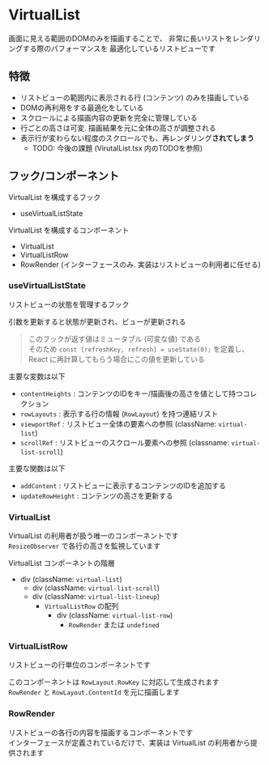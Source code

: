 # VirtualList

画面に見える範囲のDOMのみを描画することで、
非常に長いリストをレンダリングする際のパフォーマンスを
最適化しているリストビューです


## 特徴

* リストビューの範囲内に表示される行 (コンテンツ) のみを描画している
* DOMの再利用をする最適化をしている
* スクロールによる描画内容の更新を完全に管理している
* 行ごとの高さは可変. 描画結果を元に全体の高さが調整される
* 表示行が変わらない程度のスクロールでも、再レンダリング**されてしまう**
  * TODO: 今後の課題 (VirutalList.tsx 内のTODOを参照)


## フック/コンポーネント

VirtualList を構成するフック
* useVirtualListState

VirtualList を構成するコンポーネント
* VirtualList
* VirtualListRow
* RowRender (インターフェースのみ. 実装はリストビューの利用者に任せる)


### useVirtualListState

リストビューの状態を管理するフック

引数を更新すると状態が更新され、ビューが更新される

> このフックが返す値はミュータブル (可変な値) である\
> そのため
> `const [refreshKey, refresh] = useState(0);`
> を定義し、React に再計算してもらう場合にこの値を更新している

主要な変数は以下
* `contentHeights` : コンテンツのIDをキー/描画後の高さを値として持つコレクション
* `rowLayouts` : 表示する行の情報 (`RowLayout`) を持つ連結リスト
* `viewportRef` : リストビュー全体の要素への参照 (className: `virtual-list`)
* `scrollRef` : リストビューのスクロール要素への参照 (classname: `virtual-list-scroll`)

主要な関数は以下
* `addContent` : リストビューに表示するコンテンツのIDを追加する
* `updateRowHeight` : コンテンツの高さを更新する


### VirtualList
VirtualList の利用者が扱う唯一のコンポーネントです\
`ResizeObserver` で各行の高さを監視しています


VirtualList コンポーネントの階層

* div (className: `virtual-list`)
  * div (className: `virtual-list-scroll`)
  * div (className: `virtual-list-lineup`)
    * `VirtualListRow` の配列
      * div (className: `virtual-list-row`)
        * `RowRender` または `undefined`


### VirtualListRow
リストビューの行単位のコンポーネントです

このコンポーネントは `RowLayout.RowKey` に対応して生成されます\
`RowRender` と `RowLayout.ContentId` を元に描画します

### RowRender
リストビューの各行の内容を描画するコンポーネントです\
インターフェースが定義されているだけで、実装は VirtualList の利用者から提供されます
